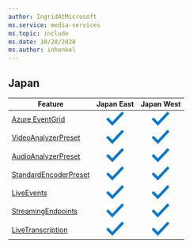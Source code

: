 ```yaml
---
author: IngridAtMicrosoft
ms.service: media-services 
ms.topic: include
ms.date: 10/28/2020
ms.author: inhenkel
---
```


<!--Feature availability in region-->
## Japan

| Feature | Japan East | Japan West |
| --- | :---: | :---: |
| [Azure EventGrid](../reacting-to-media-services-events.md) |![Azure EventGrid Japan East general availability](../media/azure-clouds-regions/ga.svg)  |![Azure EventGrid Japan West general availability](../media/azure-clouds-regions/ga.svg) |
| [VideoAnalyzerPreset](../analyzing-video-audio-files-concept.md) |![VideoAnalyzerPreset Japan East general availability](../media/azure-clouds-regions/ga.svg)  | ![VideoAnalyzerPreset Japan West general availability](../media/azure-clouds-regions/ga.svg) |
| [AudioAnalyzerPreset](../analyzing-video-audio-files-concept.md) |![AudioAnalyzerPreset Japan East general availability](../media/azure-clouds-regions/ga.svg)  | ![AudioAnalyzerPreset Japan West general availability](../media/azure-clouds-regions/ga.svg) |
| [StandardEncoderPreset](../encoding-concept.md) |![StandardEncoderPreset Japan East general availability](../media/azure-clouds-regions/ga.svg)  | ![StandardEncoderPreset Japan West general availability](../media/azure-clouds-regions/ga.svg) |
| [LiveEvents](../live-streaming-overview.md) |![LiveEvents Japan East general availability](../media/azure-clouds-regions/ga.svg)  | ![LiveEvents Japan West general availability](../media/azure-clouds-regions/ga.svg) |
| [StreamingEndpoints](../streaming-endpoint-concept.md) |![StreamingEndpoints Japan East general availability](../media/azure-clouds-regions/ga.svg) | ![StreamingEndpoints Japan West general availability](../media/azure-clouds-regions/ga.svg) |
| [LiveTranscription](../live-transcription.md) |![LiveTranscription Japan East general availability](../media/azure-clouds-regions/ga.svg) |![LiveTranscription Japan West general availability](../media/azure-clouds-regions/ga.svg) |
